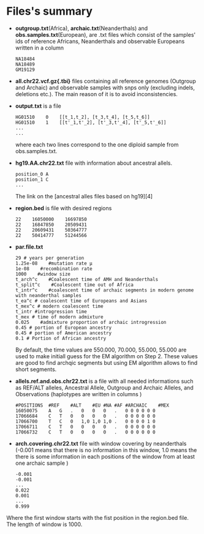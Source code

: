 # Files's summary
*  __outgroup.txt__(Africa), __archaic.txt__(Neanderthals)  and __obs.samples.txt__(European), are .txt files which consist of the samples' ids of reference Africans, Neanderthals and observable Europeans written in a column
   ```note
   NA18484
   NA18489
   GM19129
   ```





*  __all.chr22.vcf.gz{.tbi}__ files containing all reference genomes (Outgroup and Archaic) and observable samples with snps only (excluding indels, deletions etc.). The main reason of it is to avoid inconsistencies.
  
 * __output.txt__ is a  file 
    ```note
    HG01510    0    [[t_1,t_2], [t_3,t_4], [t_5,t_6]]
    HG01510    1    [[t'_1,t'_2], [t'_3,t'_4], [t'_5,t'_6]]
    ...
    ...
    ```
    where each two lines correspond to the one diploid sample from obs.samples.txt.


*  __hg19.AA.chr22.txt__  file with information about ancestral allels.
     ```note
     position_0 A
     position_1 C
     ...
     ```
   The link on the [ancestral alles files based on hg19][4] 

* __region.bed__ is file with desired regions
  ```note
  22	16050000	16697850
  22	16847850	20509431
  22	20609431	50364777
  22	50414777	51244566
  ```
  
*  __par.file.txt__
  
   ```note
   29 # years per generation
   1.25e-08    #mutation rate μ
   1e-08    #recombination rate
   1000    #window size
   t_arch^c    #Coalescent time of AMH and Neanderthals
   t_split^c    #Coalescent time out of Africa
   t_intr^c    #coalescent time of archaic segments in modern genome with neanderthal samples
   t_ea^c # coalescent time of Europeans and Asians
   t_mex^c # modern coalescent time
   t_intr #introgression time
   t_mex # time of modern admixture
   0.025    #admixture proportion of archaic introgression
   0.45 # portion of European ancestry
   0.45 # portion of American ancestry
   0.1 # Portion of African ancestry
    ```


     By default, the  time values are  550.000, 70.000, 55.000, 55.000 are used to make  initiall guess for the EM algorithm on Step 2. These values are good to find archqic segments but using EM algorithm allows to find short segments.

* __allels.ref.and.obs.chr22.txt__ is a file with all needed informations such as REF/ALT alleles, Ancestral Allele, Outgroup and Archaic Alleles, and Observations (haplotypes are written in columns )
     ```note
    #POSITIONS	#REF	#ALT	#EU	#NA	#AF	#ARCHAIC	#MEX
    16050075	A	G	.	0	0	0	.	0 0 0 0 0 0
    17066684	C	T	0	0	0	0	.	0 0 0 0 0 0
    17066700	T	C	0	1,0	1,0	1,0	.	0 0 0 0 1 0
    17066711	C	T	0	0	0	0	.	0 0 0 0 0 0
    17066732	C	T	0	0	0	0	.	0 0 0 0 0 0
     ```

* __arch.covering.chr22.txt__ file with window covering by neanderthals (-0.001 means that there is no information in this window, 1.0 means the there is some information in each positions of the window from at least one archaic sample )
  ```note
  -0.001
  -0.001
  ...
  0.022
  0.001
  ...
  0.999
  ```
Where the first window starts with the fist position in the region.bed file. The length of window is 1000.
